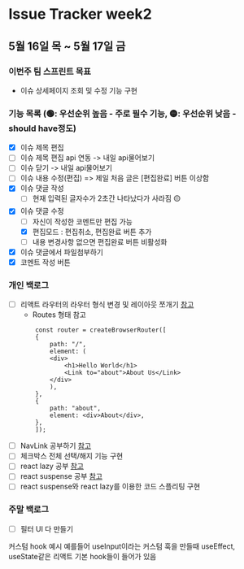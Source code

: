 # Issue Tracker week2

## 5월 16일 목 ~ 5월 17일 금

### 이번주 팀 스프린트 목표

- 이슈 상세페이지 조회 및 수정 기능 구현

### 기능 목록 (🟢: 우선순위 높음 - 주로 필수 기능, 🟡: 우선순위 낮음 - should have정도)

- [x] 이슈 제목 편집
- [ ] 이슈 제목 편집 api 연동 -> 내일 api물어보기
- [ ] 이슈 닫기 -> 내일 api물어보기
- [ ] 이슈 내용 수정(편집) => 제일 처음 글은 [편집완료] 버튼 이상함
- [x] 이슈 댓글 작성
  - [ ] 현재 입력된 글자수가 2초간 나타났다가 사라짐 🟡
- [x] 이슈 댓글 수정
  - [ ] 자신이 작성한 코멘트만 편집 가능
  - [x] 편집모드 : 편집취소, 편집완료 버튼 추가
  - [ ] 내용 변경사항 없으면 편집완료 버튼 비활성화
- [x] 이슈 댓글에서 파일첨부하기
- [x] 코멘트 작성 버튼

### 개인 백로그

- [ ] 리액트 라우터의 라우터 형식 변경 및 레이아웃 쪼개기 [참고](https://be-a-weapon.tistory.com/entry/React-%EB%9D%BC%EC%9A%B0%ED%84%B0Router%EC%99%80-%EB%A0%88%EC%9D%B4%EC%95%84%EC%9B%83Layout-%EC%AA%BC%EA%B0%9C%EA%B8%B0)
  - Routes 형태 참고
  ```
      const router = createBrowserRouter([
      {
          path: "/",
          element: (
          <div>
              <h1>Hello World</h1>
              <Link to="about">About Us</Link>
          </div>
          ),
      },
      {
          path: "about",
          element: <div>About</div>,
      },
      ]);
  ```
- [ ] NavLink 공부하기 [참고](https://reactrouter.com/en/main/components/nav-link#navlink)
- [ ] 체크박스 전체 선택/해지 기능 구현
- [ ] react lazy 공부 [참고](https://itprogramming119.tistory.com/entry/React-Reactlazy%EB%9E%80)
- [ ] react suspense 공부 [참고](https://velog.io/@velopert/react-suspense)
- [ ] react suspense와 react lazy를 이용한 코드 스플리팅 구현

### 주말 백로그

- [ ] 필터 UI 다 만들기

커스텀 hook 예시
예를들어 useInput이라는 커스텀 훅을 만들때
useEffect, useState같은 리액트 기본 hook들이 들어가 있음
